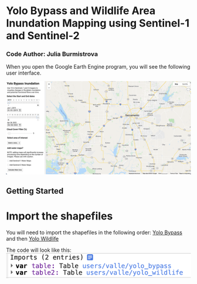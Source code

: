# Yolo Bypass and Wildlife Area Inundation Mapping using Sentinel-1 and Sentinel-2
### Code Author: Julia Burmistrova

When you open the Google Earth Engine program, you will see the following user interface. 

![Google Earth Engine UI for Inundation Mapping](screenshots/ui_start.png)


## Getting Started
# Import the shapefiles
You will need to import the shapefiles in the following order: [Yolo Bypass](https://code.earthengine.google.com/?asset=users/valle/yolo_bypass) and then [Yolo Wildlife](https://code.earthengine.google.com/?asset=users/valle/yolo_wildlife)

The code will look like this:
![Shapefile Import](screenshots/shapefile_order.png)
